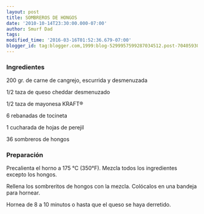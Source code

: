 ```yaml
---
layout: post
title: SOMBREROS DE HONGOS
date: '2010-10-14T23:30:00.000-07:00'
author: Smurf Dad
tags: 
modified_time: '2016-03-16T01:52:36.679-07:00'
blogger_id: tag:blogger.com,1999:blog-5299957599287034512.post-7040593089418962879
---
```


<h3>Ingredientes</h3>

200 gr. de carne de cangrejo, escurrida y desmenuzada

1/2 taza de queso cheddar desmenuzado

1/2 taza de mayonesa KRAFT&reg;

6 rebanadas de tocineta

1 cucharada de hojas de perejil

36 sombreros de hongos

<h3>Preparación</h3>

Precalienta el horno a 175 &deg;C (350&deg;F). Mezcla todos los ingredientes excepto los hongos.

Rellena los sombreritos de hongos con la mezcla. Colócalos en una bandeja para hornear.

Hornea de 8 a 10 minutos o hasta que el queso se haya derretido.

